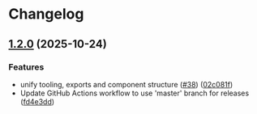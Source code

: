 # Changelog

## [1.2.0](https://github.com/Programmer-Network/yail/compare/v1.1.6...v1.2.0) (2025-10-24)

### Features

- unify tooling, exports and component structure
  ([#38](https://github.com/Programmer-Network/yail/issues/38))
  ([02c081f](https://github.com/Programmer-Network/yail/commit/02c081f1d54469b9bd53be1596dc93a288f2e0c0))
- Update GitHub Actions workflow to use 'master' branch for releases
  ([fd4e3dd](https://github.com/Programmer-Network/yail/commit/fd4e3dd7e1378fd9e8cce5787576a0cfd270324a))
